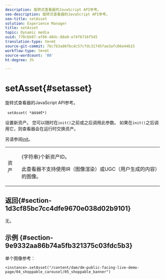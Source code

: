 ```yaml
---
description: 旋转式查看器的JavaScript API参考。
seo-description: 旋转式查看器的JavaScript API参考。
seo-title: setAsset
solution: Experience Manager
title: setAsset
topic: Dynamic media
uuid: 770cbb87-af86-48dc-88a0-e74f6716f545
translation-type: tm+mt
source-git-commit: 7bc7b3a86fbcdc57cfdc31745fae3afc06e44b15
workflow-type: tm+mt
source-wordcount: '80'
ht-degree: 3%

---
```



# setAsset{#setasset}

旋转式查看器的JavaScript API参考。

` setAsset( *`asset`*)`

设置新资产。 您可以随时在`init()`之前或之后调用此参数。 如果在`init()`之后调用它，则查看器会在运行时交换资产。

另请参阅[init](../../../c-html5-aem-asset-viewers/c-html5-aem-carousel/c-html5-aem-carousel-javascriptapiref/r-html5-aem-carousel-javascriptapiref-init.md#reference-aee94dd92a28410784f7a1792e28683b)。

<table id="table_896DFF34A68A403DB93A6D597461A573"> 
 <tbody> 
  <tr> 
   <td colname="col1"> <p> <span class="codeph"> <span class="varname"> 资产</span> </span> </p> </td> 
   <td colname="col2"> <p>{<span class="codeph">字符串</span>}个新资产ID。 </p> <p>此查看器不支持使用IR（图像渲染）或UGC（用户生成的内容）的图像。 </p> </td> 
  </tr> 
 </tbody> 
</table>

## 返回{#section-1d3cf85bc7cc4dfe9670e038d02b9101}

无。

## 示例 {#section-9e9332aa86b74a5fb321375c03fdc5b3}

单个图像参考：

```
<instance>.setAsset("/content/dam/dm-public-facing-live-demo-page/04_shoppable_carousel/05_shoppable_banner")
```

